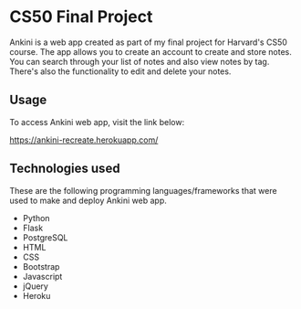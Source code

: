 # CS50 Final Project
Ankini is a web app created as part of my final project for Harvard's CS50 course. The app allows you to create an account to create and store notes. You can search through your list of notes and also view notes by tag. There's also the functionality to edit and delete your notes.

## Usage

To access Ankini web app, visit the link below:

https://ankini-recreate.herokuapp.com/

## Technologies used

These are the following programming languages/frameworks that were used to make and deploy Ankini web app.

* Python
* Flask
* PostgreSQL
* HTML
* CSS
* Bootstrap
* Javascript
* jQuery
* Heroku

